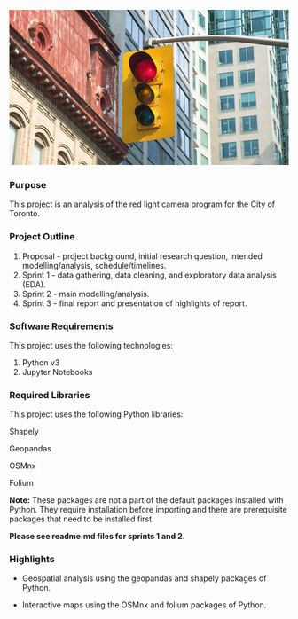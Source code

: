 ![alt text](Car-Redlights-Blog_945x525-min.jpg)

### Purpose
This project is an analysis of the red light camera program for the City of Toronto.

### Project Outline
1. Proposal - project background, initial research question, intended modelling/analysis, schedule/timelines.
2. Sprint 1 - data gathering, data cleaning, and exploratory data analysis (EDA).
3. Sprint 2 - main modelling/analysis.
4. Sprint 3 - final report and presentation of highlights of report.

### Software Requirements
This project uses the following technologies:
1. Python v3
2. Jupyter Notebooks

### Required Libraries
This project uses the following Python libraries:

Shapely

Geopandas

OSMnx

Folium

**Note:** These packages are not a part of the default packages installed with Python. They require installation before importing and there are prerequisite packages that need to be installed first. 

**Please see readme.md files for sprints 1 and 2.**

### Highlights
- Geospatial analysis using the geopandas and shapely packages of Python.

- Interactive maps using the OSMnx and folium packages of Python.
